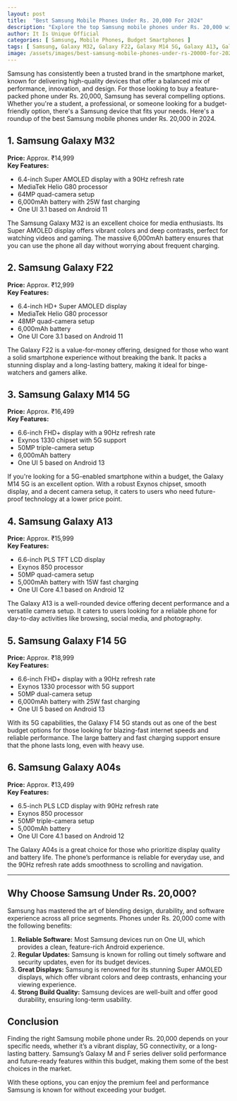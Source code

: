 ```yaml
---
layout: post
title:  "Best Samsung Mobile Phones Under Rs. 20,000 For 2024"
description: "Explore the top Samsung mobile phones under Rs. 20,000 with features like 5G connectivity, long battery life, and vibrant displays."
author: It Is Unique Official
categories: [ Samsung, Mobile Phones, Budget Smartphones ]
tags: [ Samsung, Galaxy M32, Galaxy F22, Galaxy M14 5G, Galaxy A13, Galaxy F14 5G, Galaxy A04s ]
image: /assets/images/best-samsung-mobile-phones-under-rs-20000-for-2024.jpg
---
```


Samsung has consistently been a trusted brand in the smartphone market, known for delivering high-quality devices that offer a balanced mix of performance, innovation, and design. For those looking to buy a feature-packed phone under Rs. 20,000, Samsung has several compelling options. Whether you're a student, a professional, or someone looking for a budget-friendly option, there's a Samsung device that fits your needs. Here's a roundup of the best Samsung mobile phones under Rs. 20,000 in 2024.

## 1. **Samsung Galaxy M32**
   **Price:** Approx. ₹14,999  
   **Key Features:**
   - 6.4-inch Super AMOLED display with a 90Hz refresh rate
   - MediaTek Helio G80 processor
   - 64MP quad-camera setup
   - 6,000mAh battery with 25W fast charging
   - One UI 3.1 based on Android 11
   
   The Samsung Galaxy M32 is an excellent choice for media enthusiasts. Its Super AMOLED display offers vibrant colors and deep contrasts, perfect for watching videos and gaming. The massive 6,000mAh battery ensures that you can use the phone all day without worrying about frequent charging.

## 2. **Samsung Galaxy F22**
   **Price:** Approx. ₹12,999  
   **Key Features:**
   - 6.4-inch HD+ Super AMOLED display
   - MediaTek Helio G80 processor
   - 48MP quad-camera setup
   - 6,000mAh battery
   - One UI Core 3.1 based on Android 11
   
   The Galaxy F22 is a value-for-money offering, designed for those who want a solid smartphone experience without breaking the bank. It packs a stunning display and a long-lasting battery, making it ideal for binge-watchers and gamers alike.

## 3. **Samsung Galaxy M14 5G**
   **Price:** Approx. ₹16,499  
   **Key Features:**
   - 6.6-inch FHD+ display with a 90Hz refresh rate
   - Exynos 1330 chipset with 5G support
   - 50MP triple-camera setup
   - 6,000mAh battery
   - One UI 5 based on Android 13
   
   If you're looking for a 5G-enabled smartphone within a budget, the Galaxy M14 5G is an excellent option. With a robust Exynos chipset, smooth display, and a decent camera setup, it caters to users who need future-proof technology at a lower price point.

## 4. **Samsung Galaxy A13**
   **Price:** Approx. ₹15,999  
   **Key Features:**
   - 6.6-inch PLS TFT LCD display
   - Exynos 850 processor
   - 50MP quad-camera setup
   - 5,000mAh battery with 15W fast charging
   - One UI Core 4.1 based on Android 12
   
   The Galaxy A13 is a well-rounded device offering decent performance and a versatile camera setup. It caters to users looking for a reliable phone for day-to-day activities like browsing, social media, and photography.

## 5. **Samsung Galaxy F14 5G**
   **Price:** Approx. ₹18,999  
   **Key Features:**
   - 6.6-inch FHD+ display with a 90Hz refresh rate
   - Exynos 1330 processor with 5G support
   - 50MP dual-camera setup
   - 6,000mAh battery with 25W fast charging
   - One UI 5 based on Android 13
   
   With its 5G capabilities, the Galaxy F14 5G stands out as one of the best budget options for those looking for blazing-fast internet speeds and reliable performance. The large battery and fast charging support ensure that the phone lasts long, even with heavy use.

## 6. **Samsung Galaxy A04s**
   **Price:** Approx. ₹13,499  
   **Key Features:**
   - 6.5-inch PLS LCD display with 90Hz refresh rate
   - Exynos 850 processor
   - 50MP triple-camera setup
   - 5,000mAh battery
   - One UI Core 4.1 based on Android 12
   
   The Galaxy A04s is a great choice for those who prioritize display quality and battery life. The phone’s performance is reliable for everyday use, and the 90Hz refresh rate adds smoothness to scrolling and navigation.

---

## Why Choose Samsung Under Rs. 20,000?

Samsung has mastered the art of blending design, durability, and software experience across all price segments. Phones under Rs. 20,000 come with the following benefits:

1. **Reliable Software:** Most Samsung devices run on One UI, which provides a clean, feature-rich Android experience.
2. **Regular Updates:** Samsung is known for rolling out timely software and security updates, even for its budget devices.
3. **Great Displays:** Samsung is renowned for its stunning Super AMOLED displays, which offer vibrant colors and deep contrasts, enhancing your viewing experience.
4. **Strong Build Quality:** Samsung devices are well-built and offer good durability, ensuring long-term usability.

## Conclusion

Finding the right Samsung mobile phone under Rs. 20,000 depends on your specific needs, whether it’s a vibrant display, 5G connectivity, or a long-lasting battery. Samsung’s Galaxy M and F series deliver solid performance and future-ready features within this budget, making them some of the best choices in the market.

With these options, you can enjoy the premium feel and performance Samsung is known for without exceeding your budget.
